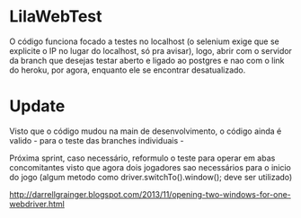 # LilaWebTest

O código funciona focado a testes no localhost (o selenium exige que se explicite o IP no lugar do localhost, só pra avisar), logo, abrir com o servidor da branch que desejas testar aberto e ligado ao postgres e nao com o link do heroku, por agora, enquanto ele se encontrar desatualizado. 

# Update

Visto que o código mudou na main de desenvolvimento, o código ainda é valido - para o teste das branches individuais -

Próxima sprint, caso necessário, reformulo o teste para operar em abas concomitantes visto que agora dois jogadores sao necessários para o inicio do jogo (algum metodo como driver.switchTo().window(); deve ser utilizado) 

http://darrellgrainger.blogspot.com/2013/11/opening-two-windows-for-one-webdriver.html
